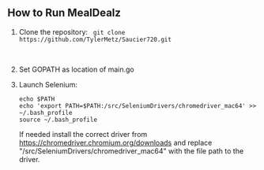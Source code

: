## How to Run MealDealz

1. Clone the repository:
   ``` git clone https://github.com/TylerMetz/Saucier720.git```

<br>

2. Set GOPATH as location of main.go

3. Launch Selenium:
    ```
    echo $PATH
    echo 'export PATH=$PATH:/src/SeleniumDrivers/chromedriver_mac64' >> ~/.bash_profile
    source ~/.bash_profile
    ```
    If needed install the correct driver from https://chromedriver.chromium.org/downloads and replace "/src/SeleniumDrivers/chromedriver_mac64" with the file path to the driver.